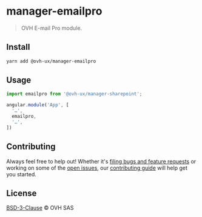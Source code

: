 # manager-emailpro

> OVH E-mail Pro module.

## Install

```sh
yarn add @ovh-ux/manager-emailpro
```

## Usage

```js
import emailpro from '@ovh-ux/manager-sharepoint';

angular.module('App', [
  '…',
  emailpro,
  '…',
])
```

## Contributing

Always feel free to help out! Whether it's [filing bugs and feature requests](https://github.com/ovh-ux/manager/issues/new) or working on some of the [open issues](https://github.com/ovh-ux/manager/issues), our [contributing guide](https://github.com/ovh-ux/manager/blob/master/CONTRIBUTING.md) will help get you started.

## License

[BSD-3-Clause](LICENSE) © OVH SAS
